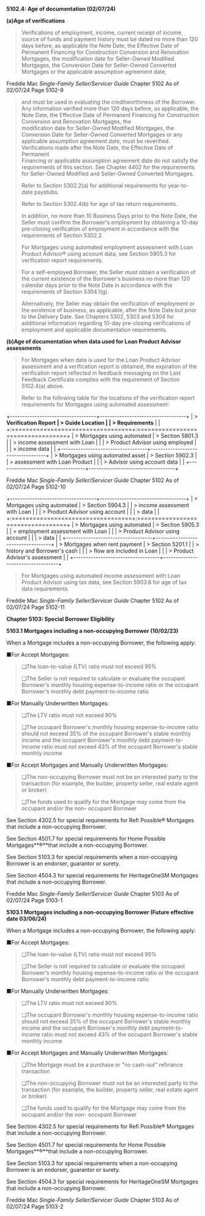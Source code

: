 **5102.4: Age of documentation (02/07/24)**

**(a)Age of verifications**

> Verifications of employment, income, current receipt of income, source
> of funds and payment history must be dated no more than 120 days
> before, as applicable the Note Date, the Effective Date of Permanent
> Financing for Construction Conversion and Renovation Mortgages, the
> modification date for Seller-Owned Modified Mortgages, the Conversion
> Date for Seller-Owned Converted Mortgages or the applicable assumption
> agreement date,

Freddie Mac *Single-Family Seller/Servicer Guide* Chapter 5102 As of
02/07/24 Page 5102-9

> and must be used in evaluating the creditworthiness of the Borrower.
> Any information verified more than 120 days before, as applicable, the
> Note Date, the Effective Date of Permanent Financing for Construction
> Conversion and Renovation Mortgages, the\
> modification date for Seller-Owned Modified Mortgages, the Conversion
> Date for Seller-Owned Converted Mortgages or any applicable assumption
> agreement date, must be reverified. Verifications made after the Note
> Date, the Effective Date of Permanent\
> Financing or applicable assumption agreement date do not satisfy the
> requirements of this section. See Chapter 4402 for the requirements
> for Seller-Owned Modified and Seller-Owned Converted Mortgages.
>
> Refer to Section 5302.2(a) for additional requirements for
> year-to-date paystubs.
>
> Refer to Section 5302.4(b) for age of tax return requirements.
>
> In addition, no more than 10 Business Days prior to the Note Date, the
> Seller must confirm the Borrower's employment by obtaining a 10-day
> pre-closing verification of employment in accordance with the
> requirements of Section 5302.2.
>
> For Mortgages using automated employment assessment with Loan Product
> Advisor® using account data, see Section 5905.3 for verification
> report requirements.
>
> For a self-employed Borrower, the Seller must obtain a verification of
> the current existence of the Borrower's business no more than 120
> calendar days prior to the Note Date in accordance with the
> requirements of Section 5304.1(g).
>
> Alternatively, the Seller may obtain the verification of employment or
> the existence of business, as applicable, after the Note Date but
> prior to the Delivery Date. See Chapters 5302, 5303 and 5304 for
> additional information regarding 10-day pre-closing verifications of
> employment and applicable documentation requirements.

**(b)Age of documentation when data used for Loan Product Advisor
assessments**

> For Mortgages when data is used for the Loan Product Advisor
> assessment and a verification report is obtained, the expiration of
> the verification report reflected in feedback messaging on the Last
> Feedback Certificate complies with the requirement of Section
> 5102.4(a) above.
>
> Refer to the following table for the locations of the verification
> report requirements for Mortgages using automated assessment:

+-----------------------------------+-----------------------------------+
| > **Verification Report           | > **Guide Location**              |
| > Requirements**                  |                                   |
+:==================================+:==================================+
| > Mortgages using automated       | > Section 5901.3                  |
| > income assessment with Loan     |                                   |
| > Product Advisor using employed  |                                   |
| > income data                     |                                   |
+-----------------------------------+-----------------------------------+
| > Mortgages using automated asset | > Section 5902.3                  |
| > assessment with Loan Product    |                                   |
| > Advisor using account data      |                                   |
+-----------------------------------+-----------------------------------+

Freddie Mac *Single-Family Seller/Servicer Guide* Chapter 5102 As of
02/07/24 Page 5102-10

+-----------------------------------+-----------------------------------+
| > Mortgages using automated       | > Section 5904.3                  |
| > income assessment with Loan     |                                   |
| > Product Advisor using account   |                                   |
| > data                            |                                   |
+:==================================+:==================================+
| > Mortgages using automated       | > Section 5905.3                  |
| > employment assessment with Loan |                                   |
| > Product Advisor using account   |                                   |
| > data                            |                                   |
+-----------------------------------+-----------------------------------+
| > Mortgages when rent payment     | > Section 5201.1                  |
| > history and Borrower's cash     |                                   |
| > flow are included in Loan       |                                   |
| > Product Advisor's assessment    |                                   |
+-----------------------------------+-----------------------------------+

> For Mortgages using automated income assessment with Loan Product
> Advisor using tax data, see Section 5903.6 for age of tax data
> requirements.

Freddie Mac *Single-Family Seller/Servicer Guide* Chapter 5102 As of
02/07/24 Page 5102-11

**Chapter 5103: Special Borrower Eligibility**

**5103.1 Mortgages including a non-occupying Borrower (10/02/23)**

When a Mortgage includes a non-occupying Borrower, the following apply:

■For Accept Mortgages:

> ❑The loan-to-value (LTV) ratio must not exceed 95%
>
> ❑The Seller is not required to calculate or evaluate the occupant
> Borrower's monthly housing expense-to-income ratio or the occupant
> Borrower's monthly debt payment-to-income ratio

■For Manually Underwritten Mortgages:

> ❑The LTV ratio must not exceed 90%
>
> ❑The occupant Borrower's monthly housing expense-to-income ratio
> should not exceed 35% of the occupant Borrower's stable monthly income
> and the occupant Borrower's monthly debt payment-to-income ratio must
> not exceed 43% of the occupant Borrower's stable monthly income

■For Accept Mortgages and Manually Underwritten Mortgages:

> ❑The non-occupying Borrower must not be an interested party to the
> transaction (for example, the builder, property seller, real estate
> agent or broker)
>
> ❑The funds used to qualify for the Mortgage may come from the occupant
> and/or the non- occupant Borrower

See Section 4302.5 for special requirements for Refi Possible® Mortgages
that include a non-occupying Borrower.

See Section 4501.7 for special requirements for Home Possible
Mortgages**®**that include a non-occupying Borrower.

See Section 5103.3 for special requirements when a non-occupying
Borrower is an endorser, guarantor or surety.

See Section 4504.3 for special requirements for HeritageOneSM Mortgages
that include a non-occupying Borrower.

Freddie Mac *Single-Family Seller/Servicer Guide* Chapter 5103 As of
02/07/24 Page 5103-1

**5103.1 Mortgages including a non-occupying Borrower (Future effective
date 03/06/24)**

When a Mortgage includes a non-occupying Borrower, the following apply:

■For Accept Mortgages:

> ❑The loan-to-value (LTV) ratio must not exceed 95%
>
> ❑The Seller is not required to calculate or evaluate the occupant
> Borrower's monthly housing expense-to-income ratio or the occupant
> Borrower's monthly debt payment-to-income ratio

■For Manually Underwritten Mortgages:

> ❑The LTV ratio must not exceed 90%
>
> ❑The occupant Borrower's monthly housing expense-to-income ratio
> should not exceed 35% of the occupant Borrower's stable monthly income
> and the occupant Borrower's monthly debt payment-to-income ratio must
> not exceed 43% of the occupant Borrower's stable monthly income

■For Accept Mortgages and Manually Underwritten Mortgages:

> ❑The Mortgage must be a purchase or "no cash-out" refinance
> transaction
>
> ❑The non-occupying Borrower must not be an interested party to the
> transaction (for example, the builder, property seller, real estate
> agent or broker)
>
> ❑The funds used to qualify for the Mortgage may come from the occupant
> and/or the non- occupant Borrower

See Section 4302.5 for special requirements for Refi Possible® Mortgages
that include a non-occupying Borrower.

See Section 4501.7 for special requirements for Home Possible
Mortgages**®**that include a non-occupying Borrower.

See Section 5103.3 for special requirements when a non-occupying
Borrower is an endorser, guarantor or surety.

See Section 4504.3 for special requirements for HeritageOneSM Mortgages
that include a non-occupying Borrower.

Freddie Mac *Single-Family Seller/Servicer Guide* Chapter 5103 As of
02/07/24 Page 5103-2